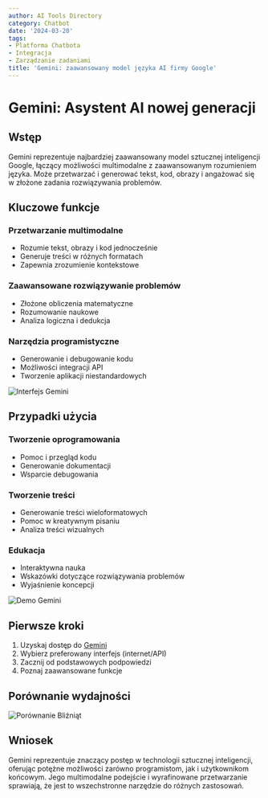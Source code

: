 ```yaml
---
author: AI Tools Directory
category: Chatbot
date: '2024-03-20'
tags:
- Platforma Chatbota
- Integracja
- Zarządzanie zadaniami
title: 'Gemini: zaawansowany model języka AI firmy Google'
---
```


# Gemini: Asystent AI nowej generacji

## Wstęp

Gemini reprezentuje najbardziej zaawansowany model sztucznej inteligencji Google, łączący możliwości multimodalne z zaawansowanym rozumieniem języka. Może przetwarzać i generować tekst, kod, obrazy i angażować się w złożone zadania rozwiązywania problemów.

## Kluczowe funkcje

### Przetwarzanie multimodalne
- Rozumie tekst, obrazy i kod jednocześnie
- Generuje treści w różnych formatach
- Zapewnia zrozumienie kontekstowe

### Zaawansowane rozwiązywanie problemów
- Złożone obliczenia matematyczne
- Rozumowanie naukowe
- Analiza logiczna i dedukcja

### Narzędzia programistyczne
- Generowanie i debugowanie kodu
- Możliwości integracji API
- Tworzenie aplikacji niestandardowych

![Interfejs Gemini](/imgs/gemini/interface.jpg)

## Przypadki użycia

### Tworzenie oprogramowania
- Pomoc i przegląd kodu
- Generowanie dokumentacji
- Wsparcie debugowania

### Tworzenie treści
- Generowanie treści wieloformatowych
- Pomoc w kreatywnym pisaniu
- Analiza treści wizualnych

### Edukacja
- Interaktywna nauka
- Wskazówki dotyczące rozwiązywania problemów
- Wyjaśnienie koncepcji

![Demo Gemini](/imgs/gemini/demo.jpg)

## Pierwsze kroki

1. Uzyskaj dostęp do [Gemini](https://gemini.google.com)
2. Wybierz preferowany interfejs (internet/API)
3. Zacznij od podstawowych podpowiedzi
4. Poznaj zaawansowane funkcje

## Porównanie wydajności

![Porównanie Bliźniąt](/imgs/gemini/comparison.jpg)

## Wniosek

Gemini reprezentuje znaczący postęp w technologii sztucznej inteligencji, oferując potężne możliwości zarówno programistom, jak i użytkownikom końcowym. Jego multimodalne podejście i wyrafinowane przetwarzanie sprawiają, że jest to wszechstronne narzędzie do różnych zastosowań.